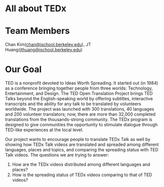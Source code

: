 All about TEDx
================
Team Members 
================

Chan Kim(chan@ischool.berkeley.edu), JT Huang(jthuang@ischool.berkeley.edu)

Our Goal
================

TED is a nonprofit devoted to Ideas Worth Spreading. It started out (in 1984) as a conference bringing together people from three worlds: Technology, Entertainment, and Design. The TED Open Translation Project brings TED Talks beyond the English-speaking world by offering subtitles, interactive transcripts and the ability for any talk to be translated by volunteers worldwide. The project was launched with 300 translations, 40 languages and 200 volunteer translators; now, there are more than 32,000 completed translations from the thousands-strong community. The TEDx program is designed to give communities the opportunity to stimulate dialogue through TED-like experiences at the local level.

Our project wants to encourage people to translate TEDx Talk as well by showing how TEDx Talk videos are translated and spreaded among different languages, places and topics, and comparing the spreading status with TED Talk videos.
The questions we are trying to answer:

1) How are the TEDx videos distributed among different languages and places?
2) How is the spreading status of TEDx videos comparing to that of TED videos?

